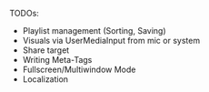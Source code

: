 TODOs:

- Playlist management (Sorting, Saving)
- Visuals via UserMediaInput from mic or system
- Share target
- Writing Meta-Tags
- Fullscreen/Multiwindow Mode
- Localization
